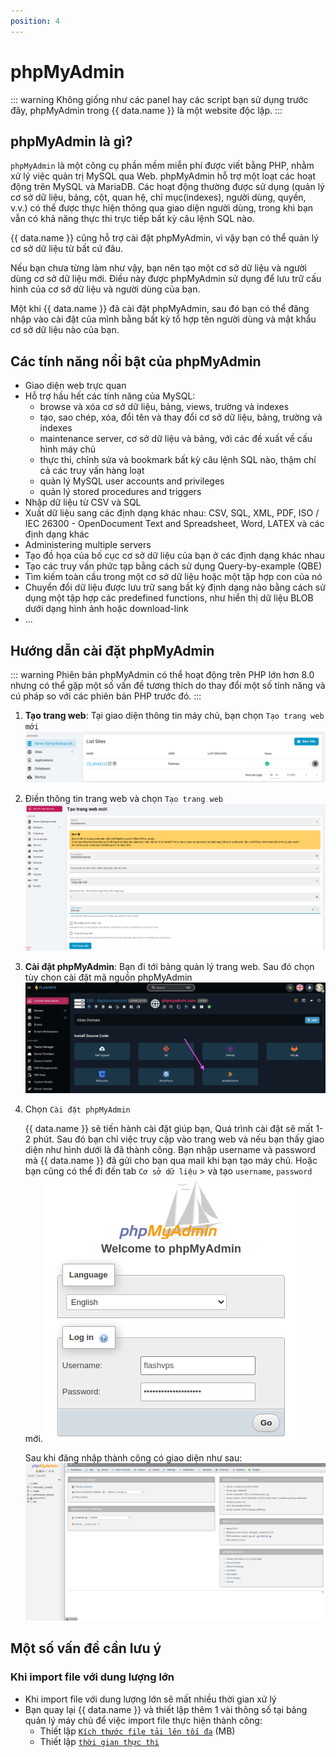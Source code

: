 ```yaml
---
position: 4
---
```


<script setup>
import { data } from '../../.vitepress/config.data.ts'
</script>

# phpMyAdmin

::: warning
Không giống như các panel hay các script bạn sử dụng trước đây, phpMyAdmin trong {{ data.name }} là một website độc lập.
:::

## phpMyAdmin là gì?

`phpMyAdmin` là một công cụ phần mềm miễn phí được viết bằng PHP, nhằm xử lý việc quản trị MySQL qua Web. phpMyAdmin hỗ trợ một loạt các hoạt động trên MySQL và MariaDB. Các hoạt động thường được sử dụng (quản lý cơ sở dữ liệu, bảng, cột, quan hệ, chỉ mục(indexes), người dùng, quyền, v.v.) có thể được thực hiện thông qua giao diện người dùng, trong khi bạn vẫn có khả năng thực thi trực tiếp bất kỳ câu lệnh SQL nào.

{{ data.name }} cũng hỗ trợ cài đặt phpMyAdmin, vì vậy bạn có thể quản lý cơ sở dữ liệu từ bất cứ đâu.

Nếu bạn chưa từng làm như vậy, bạn nên tạo một cơ sở dữ liệu và người dùng cơ sở dữ liệu mới. Điều này được phpMyAdmin sử dụng để lưu trữ cấu hình của cơ sở dữ liệu và người dùng của bạn.

Một khi {{ data.name }} đã cài đặt phpMyAdmin, sau đó bạn có thể đăng nhập vào cài đặt của mình bằng bất kỳ tổ hợp tên người dùng và mật khẩu cơ sở dữ liệu nào của bạn.

## Các tính năng nổi bật của phpMyAdmin

-   Giao diện web trực quan
-   Hỗ trợ hầu hết các tính năng của MySQL:
    -   browse và xóa cơ sở dữ liệu, bảng, views, trường và indexes
    -   tạo, sao chép, xóa, đổi tên và thay đổi cơ sở dữ liệu, bảng, trường và indexes
    -   maintenance server, cơ sở dữ liệu và bảng, với các đề xuất về cấu hình máy chủ
    -   thực thi, chỉnh sửa và bookmark bất kỳ câu lệnh SQL nào, thậm chí cả các truy vấn hàng loạt
    -   quản lý MySQL user accounts and privileges
    -   quản lý stored procedures and triggers
-   Nhập dữ liệu từ CSV và SQL
-   Xuất dữ liệu sang các định dạng khác nhau: CSV, SQL, XML, PDF, ISO / IEC 26300 - OpenDocument Text and Spreadsheet, Word, LATEX và các định dạng khác
-   Administering multiple servers
-   Tạo đồ họa của bố cục cơ sở dữ liệu của bạn ở các định dạng khác nhau
-   Tạo các truy vấn phức tạp bằng cách sử dụng Query-by-example (QBE)
-   Tìm kiếm toàn cầu trong một cơ sở dữ liệu hoặc một tập hợp con của nó
-   Chuyển đổi dữ liệu được lưu trữ sang bất kỳ định dạng nào bằng cách sử dụng một tập hợp các predefined functions, như hiển thị dữ liệu BLOB dưới dạng hình ảnh hoặc download-link
-   ...

## Hướng dẫn cài đặt phpMyAdmin

::: warning
Phiên bản phpMyAdmin có thể hoạt động trên PHP lớn hơn 8.0 nhưng có thể gặp một số vấn đề tương thích do thay đổi một số tính năng và cú pháp so với các phiên bản PHP trước đó.
:::

1. **Tạo trang web**: Tại giao diện thông tin máy chủ, bạn chọn `Tạo trang web mới`
   ![](../../images/phpmyadmin-list-site.png)

2. Điền thông tin trang web và chọn `Tạo trang web`
   ![](../../images/phpmyadmin-create-new-site.png)

3. **Cài đặt phpMyAdmin**: Bạn đi tới bảng quản lý trang web.
   Sau đó chọn tùy chọn cài đặt mã nguồn phpMyAdmin
   ![](<../../images/phpmyadmin/Screenshot 2024-03-23 at 18.23.45.png>)

4. Chọn `Cài đặt phpMyAdmin`

    {{ data.name }} sẽ tiến hành cài đặt giúp bạn, Quá trình cài đặt sẽ mất 1-2 phút. Sau đó bạn chỉ việc truy cập vào trang web và nếu bạn thấy giao diện như hình dưới là đã thành công.
    Bạn nhập username và password mà {{ data.name }} đã gửi cho bạn qua mail khi bạn tạo máy chủ. Hoặc bạn cũng có thể đi đến tab `Cơ sở dữ liệu` > và tạo `username`, `password` mới.
    ![](../../images/phpmyadmin-login-screen.png)

    Sau khi đăng nhập thành công có giao diện như sau:
    ![](../../images/phpmyadmin-dashboard.png)

## Một số vấn đề cần lưu ý

### Khi import file với dung lượng lớn

-   Khi import file với dung lượng lớn sẽ mất nhiều thời gian xử lý
-   Bạn quay lại <a :href="data.url + '/servers'" target="_blank">{{ data.name }}</a> và thiết lập thêm 1 vài thông số tại bảng quản lý máy chủ để việc import file thực hiện thành công:
    -   Thiết lập [`Kích thước file tải lên tối đa`](php.md#kích-thước-tải-lên-tệp-tối-đa) (MB)
    -   Thiết lập [`thời gian thực thi`](php.md#thời-gian-thưc-thi-tối-đa)
